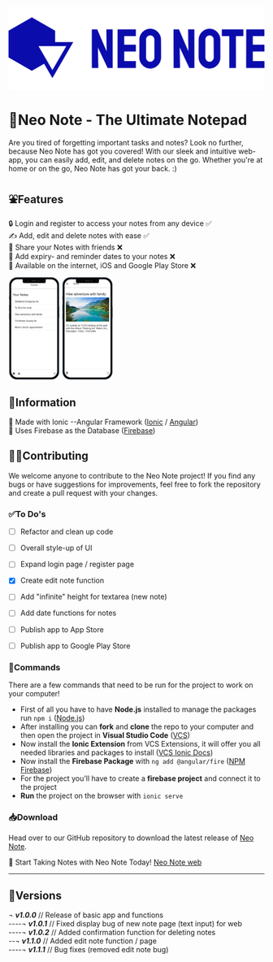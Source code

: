 <img src="logoneonote/logo_large2.png" height=10%/>

# 📝Neo Note - The Ultimate Notepad
Are you tired of forgetting important tasks and notes? Look no further, because Neo Note has got you covered! With our sleek and intuitive web-app, you can easily add, edit, and delete notes on the go. Whether you're at home or on the go, Neo Note has got your back. :)

## ⛲Features 
 🔒 Login and register to access your notes from any device ✅ <br> 
 ✍️ Add, edit and delete notes with ease ✅ <br>
 🤝 Share your Notes with friends ❌ <br>
 📅 Add expiry- and reminder dates to your notes ❌ <br>
 🏪 Available on the internet, iOS and Google Play Store ❌ <br>
 <div>
  <img src=".github/ios-app1.png" width=20%/>
 <img src=".github/ios-app2.png" width=20%/>
  </div>
  
## 💁Information
 🔖 Made with Ionic --Angular Framework  ([Ionic](https://ionicframework.com) / [Angular](https://angular.io)) <br>
 💽 Uses Firebase as the Database  ([Firebase](httpsfirebase.google.com)) <br>
## 🧑‍💻Contributing
We welcome anyone to contribute to the Neo Note project! If you find any bugs or have suggestions for improvements, feel free to fork the repository and create a pull request with your changes.

### ✅To Do's
- [ ] Refactor and clean up code
- [ ] Overall style-up of UI
- [ ] Expand login page / register page
- [X] Create edit note function
- [ ] Add "infinite" height for textarea (new note)
- [ ] Add date functions for notes
 
- [ ] Publish app to App Store
- [ ] Publish app to Google Play Store

### 🤧Commands
There are a few commands that need to be run for the project to work on your computer!
* First of all you have to have **Node.js** installed to manage the packages run ```npm i``` ([Node.js](https://nodejs.org/en/))
* After installing you can **fork** and **clone** the repo to your computer and then open the project in **Visual Studio Code** ([VCS](https://code.visualstudio.com/download))
* Now install the **Ionic Extension** from VCS Extensions, it will offer you all needed libraries and packages to install ([VCS Ionic Docs](https://ionicframework.com/docs/intro/vscode-extension#:~:text=The%20Ionic%20Visual%20Studio%20Code%20extension%20helps%20you%20perform%20various,logo%20in%20the%20activity%20bar.))
* Now install the **Firebase Package** with ```ng add @angular/fire``` ([NPM Firebase](https://www.npmjs.com/package/firebase))
* For the project you'll have to create a **firebase project** and connect it to the project
* **Run** the project on the browser with ```ionic serve```

### 📥Download
Head over to our GitHub repository to download the latest release of [Neo Note](https://github.com/Sigmale1000/neonote).

🚀 Start Taking Notes with Neo Note Today! [Neo Note web](https://neonote.sigmale.dev)

-------------------------------------------------
## 🦠Versions
¬ ***v1.0.0*** // Release of basic app and functions <br>
----¬ ***v1.0.1*** // Fixed display bug of new note page (text input) for web <br>
----¬ ***v1.0.2*** // Added confirmation function for deleting notes <br>
--¬ ***v1.1.0*** // Added edit note function / page <br> 
----¬ ***v1.1.1*** // Bug fixes (removed edit note bug) <br>
